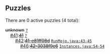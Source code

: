 ## Puzzles

There are 0 active puzzles (4 total):


<del>unknown</del> [`?`](../master/?)<br/>
&nbsp;&nbsp;&nbsp;&nbsp;[#41](https://github.com/jcabi/jcabi-dynamodb-maven-plugin/pull/41):[<del>41</del>](https://github.com/jcabi/jcabi-dynamodb-maven-plugin/pull/41) [`?`](../master/?)<br/>
&nbsp;&nbsp;&nbsp;&nbsp;&nbsp;&nbsp;&nbsp;&nbsp;[#42](https://github.com/jcabi/jcabi-dynamodb-maven-plugin/issues/42):[<del>41-e81ff08d</del>](https://github.com/jcabi/jcabi-dynamodb-maven-plugin/issues/42) [`RunMojo.java:43-45`](../master/src/main/java/com/jcabi/dynamodb/maven/plugin/RunMojo.java#L43-L45)<br/>
&nbsp;&nbsp;&nbsp;&nbsp;&nbsp;&nbsp;&nbsp;&nbsp;&nbsp;&nbsp;&nbsp;&nbsp;[#46](https://github.com/jcabi/jcabi-dynamodb-maven-plugin/issues/46):[<del>42-3038f9e6</del>](https://github.com/jcabi/jcabi-dynamodb-maven-plugin/issues/46) [`Instances.java:54-54`](../master/src/main/java/com/jcabi/dynamodb/maven/plugin/Instances.java#L54-L54)<br/>